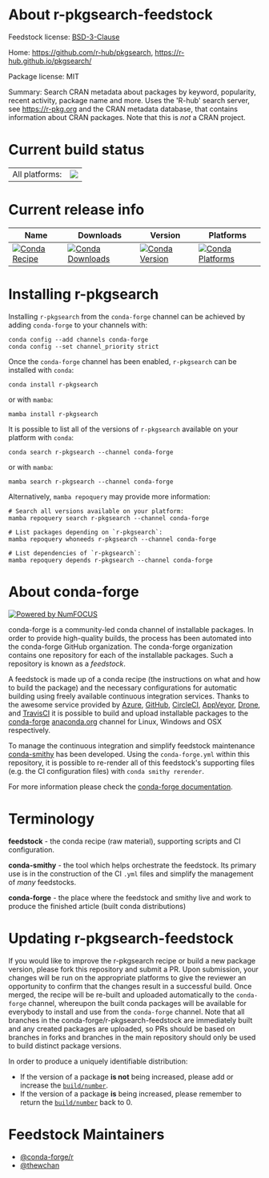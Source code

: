 About r-pkgsearch-feedstock
===========================

Feedstock license: [BSD-3-Clause](https://github.com/conda-forge/r-pkgsearch-feedstock/blob/main/LICENSE.txt)

Home: https://github.com/r-hub/pkgsearch, https://r-hub.github.io/pkgsearch/

Package license: MIT

Summary: Search CRAN metadata about packages by keyword, popularity, recent activity, package name and more. Uses the 'R-hub' search server, see <https://r-pkg.org> and the CRAN metadata database, that contains information about CRAN packages. Note that this is _not_ a CRAN project.

Current build status
====================


<table><tr><td>All platforms:</td>
    <td>
      <a href="https://dev.azure.com/conda-forge/feedstock-builds/_build/latest?definitionId=20062&branchName=main">
        <img src="https://dev.azure.com/conda-forge/feedstock-builds/_apis/build/status/r-pkgsearch-feedstock?branchName=main">
      </a>
    </td>
  </tr>
</table>

Current release info
====================

| Name | Downloads | Version | Platforms |
| --- | --- | --- | --- |
| [![Conda Recipe](https://img.shields.io/badge/recipe-r--pkgsearch-green.svg)](https://anaconda.org/conda-forge/r-pkgsearch) | [![Conda Downloads](https://img.shields.io/conda/dn/conda-forge/r-pkgsearch.svg)](https://anaconda.org/conda-forge/r-pkgsearch) | [![Conda Version](https://img.shields.io/conda/vn/conda-forge/r-pkgsearch.svg)](https://anaconda.org/conda-forge/r-pkgsearch) | [![Conda Platforms](https://img.shields.io/conda/pn/conda-forge/r-pkgsearch.svg)](https://anaconda.org/conda-forge/r-pkgsearch) |

Installing r-pkgsearch
======================

Installing `r-pkgsearch` from the `conda-forge` channel can be achieved by adding `conda-forge` to your channels with:

```
conda config --add channels conda-forge
conda config --set channel_priority strict
```

Once the `conda-forge` channel has been enabled, `r-pkgsearch` can be installed with `conda`:

```
conda install r-pkgsearch
```

or with `mamba`:

```
mamba install r-pkgsearch
```

It is possible to list all of the versions of `r-pkgsearch` available on your platform with `conda`:

```
conda search r-pkgsearch --channel conda-forge
```

or with `mamba`:

```
mamba search r-pkgsearch --channel conda-forge
```

Alternatively, `mamba repoquery` may provide more information:

```
# Search all versions available on your platform:
mamba repoquery search r-pkgsearch --channel conda-forge

# List packages depending on `r-pkgsearch`:
mamba repoquery whoneeds r-pkgsearch --channel conda-forge

# List dependencies of `r-pkgsearch`:
mamba repoquery depends r-pkgsearch --channel conda-forge
```


About conda-forge
=================

[![Powered by
NumFOCUS](https://img.shields.io/badge/powered%20by-NumFOCUS-orange.svg?style=flat&colorA=E1523D&colorB=007D8A)](https://numfocus.org)

conda-forge is a community-led conda channel of installable packages.
In order to provide high-quality builds, the process has been automated into the
conda-forge GitHub organization. The conda-forge organization contains one repository
for each of the installable packages. Such a repository is known as a *feedstock*.

A feedstock is made up of a conda recipe (the instructions on what and how to build
the package) and the necessary configurations for automatic building using freely
available continuous integration services. Thanks to the awesome service provided by
[Azure](https://azure.microsoft.com/en-us/services/devops/), [GitHub](https://github.com/),
[CircleCI](https://circleci.com/), [AppVeyor](https://www.appveyor.com/),
[Drone](https://cloud.drone.io/welcome), and [TravisCI](https://travis-ci.com/)
it is possible to build and upload installable packages to the
[conda-forge](https://anaconda.org/conda-forge) [anaconda.org](https://anaconda.org/)
channel for Linux, Windows and OSX respectively.

To manage the continuous integration and simplify feedstock maintenance
[conda-smithy](https://github.com/conda-forge/conda-smithy) has been developed.
Using the ``conda-forge.yml`` within this repository, it is possible to re-render all of
this feedstock's supporting files (e.g. the CI configuration files) with ``conda smithy rerender``.

For more information please check the [conda-forge documentation](https://conda-forge.org/docs/).

Terminology
===========

**feedstock** - the conda recipe (raw material), supporting scripts and CI configuration.

**conda-smithy** - the tool which helps orchestrate the feedstock.
                   Its primary use is in the construction of the CI ``.yml`` files
                   and simplify the management of *many* feedstocks.

**conda-forge** - the place where the feedstock and smithy live and work to
                  produce the finished article (built conda distributions)


Updating r-pkgsearch-feedstock
==============================

If you would like to improve the r-pkgsearch recipe or build a new
package version, please fork this repository and submit a PR. Upon submission,
your changes will be run on the appropriate platforms to give the reviewer an
opportunity to confirm that the changes result in a successful build. Once
merged, the recipe will be re-built and uploaded automatically to the
`conda-forge` channel, whereupon the built conda packages will be available for
everybody to install and use from the `conda-forge` channel.
Note that all branches in the conda-forge/r-pkgsearch-feedstock are
immediately built and any created packages are uploaded, so PRs should be based
on branches in forks and branches in the main repository should only be used to
build distinct package versions.

In order to produce a uniquely identifiable distribution:
 * If the version of a package **is not** being increased, please add or increase
   the [``build/number``](https://docs.conda.io/projects/conda-build/en/latest/resources/define-metadata.html#build-number-and-string).
 * If the version of a package **is** being increased, please remember to return
   the [``build/number``](https://docs.conda.io/projects/conda-build/en/latest/resources/define-metadata.html#build-number-and-string)
   back to 0.

Feedstock Maintainers
=====================

* [@conda-forge/r](https://github.com/conda-forge/r/)
* [@thewchan](https://github.com/thewchan/)

